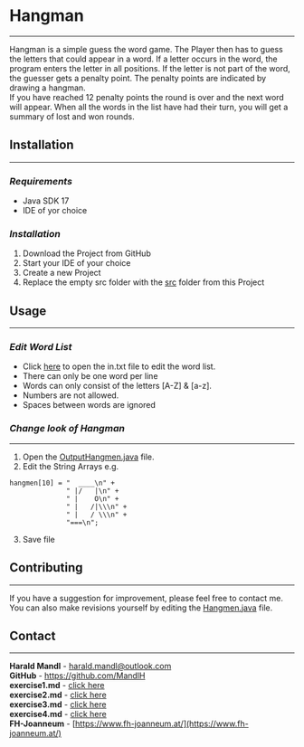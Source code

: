 # Hangman

***

Hangman is a simple guess the word game.
The Player then has to guess the letters that could appear in a word.
If a letter occurs in the word, the program enters the letter in all positions.
If the letter is not part of the word, the guesser gets a penalty point.
The penalty points are indicated by drawing a hangman. \
If you have reached 12 penalty points the round is over and the next word will appear.
When all the words in the list have had their turn, you will get a summary of lost and won rounds.

## Installation

***

### _Requirements_

- Java SDK 17
- IDE of yor choice

### _Installation_

1. Download the Project from GitHub
2. Start your IDE of your choice
3. Create a new Project
4. Replace the empty src folder with the [src](./src) folder from this Project

## Usage

***

### _Edit Word List_

- Click [here](./src/in.txt) to open the in.txt file to edit the word list.
- There can only be one word per line
- Words can only consist of the letters [A-Z] & [a-z].
- Numbers are not allowed.
- Spaces between words are ignored

### _Change look of Hangman_

***

1. Open the [OutputHangmen.java](./src/OutputHangmen.java) file.
2. Edit the String Arrays e.g.

  ```
hangmen[10] = "  ____\n" +
                " |/   |\n" +
                " |    O\n" +
                " |   /|\\\n" +
                " |   / \\\n" +
                "===\n";
```

3. Save file

## Contributing

***

If you have a suggestion for improvement, please feel free to contact me. \
You can also make revisions yourself by editing the [Hangmen.java](./src/Hangmen.java) file.

## Contact

***

**Harald Mandl** - [harald.mandl@outlook.com](mailto:harald.mandl@outlook.com) \
**GitHub** - https://github.com/MandlH \
**exercise1.md** - [click here](exercise1.md)  
**exercise2.md** - [click here](exercise2.md)   
**exercise3.md** - [click here](exercise3.md)  
**exercise4.md** - [click here](exercise4.md)      
**FH-Joanneum** - [https://www.fh-joanneum.at/](https://www.fh-joanneum.at/)
